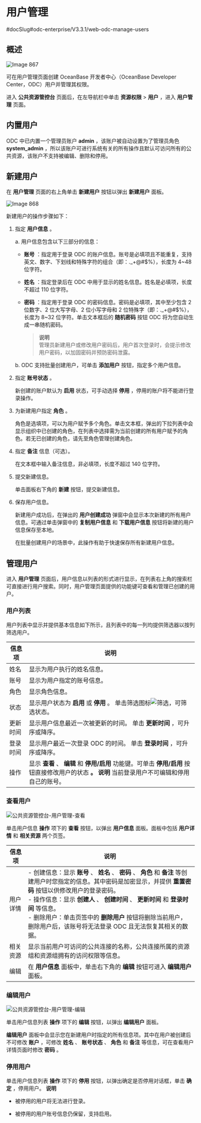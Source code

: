 用户管理 
=========================
#docSlug#odc-enterprise/V3.3.1/web-odc-manage-users


概述 
-----------------------

![Image 867](https://help-static-aliyun-doc.aliyuncs.com/assets/img/zh-CN/9942208461/p308934.png)

可在用户管理页面创建 OceanBase 开发者中心（OceanBase Developer Center，ODC）用户并管理其权限。

进入 **公共资源管控台** 页面后，在左导航栏中单击 **资源权限** \> **用户** ，进入 **用户管理** 页面。

内置用户 
-------------------------

ODC 中已内置一个管理员账户 **admin** ，该账户被自动设置为了管理员角色 **system_admin** ，所以该账户可进行系统有关的所有操作且默认可访问所有的公共资源，该账户不支持被编辑、删除和停用。

新建用户 
-------------------------

在 **用户管理** 页面的右上角单击 **新建用户** 按钮以弹出 **新建用户** 面板。

![Image 868](https://help-static-aliyun-doc.aliyuncs.com/assets/img/zh-CN/9942208461/p308936.png)

新建用户的操作步骤如下：

1. 指定 **用户信息** 。

   a. 用户信息包含以下三部分的信息：

      * **账号** ：指定用于登录 ODC 的账户信息。账号是必填项且不能重复，支持英文、数字、下划线和特殊字符的组合（即：._+@#$%），长度为 4\~48 位字符。
      * **姓名** ：指定登录后在 ODC 中用于显示的姓名信息。姓名是必填项，长度不超过 110 位字符。
      * **密码** ：指定用于登录 ODC 的密码信息。密码是必填项，其中至少包含 2 位数字、2 位大写字母、2 位小写字母和 2 位特殊字（即：._+@#$%），长度为 8\~32 位字符。单击文本框后的 **随机密码** 按钮 ODC 将为您自动生成一串随机密码。

        > **说明**<br>
        > 管理员新建用户或修改用户密码后，用户首次登录时，会提示修改用户密码，以加固密码并预防密码泄露。

   b. ODC 支持批量创建用户，可单击 **添加用户** 按钮，指定多个用户信息。

2. 指定 **账号状态** 。

   新创建的账户默认为 **启用** 状态，可手动选择 **停用** ，停用的账户将不能进行登录操作。
   

3. 为新建用户指定 **角色** 。

   角色是选填项，可以为用户赋予多个角色。单击文本框，弹出的下拉列表中会显示组织中已创建的角色，在列表中选择需为当前创建的所有用户赋予的角色。若无已创建的角色，请先至角色管理创建角色。
   

4. 指定 **备注** 信息（可选）。

   在文本框中输入备注信息，非必填项，长度不超过 140 位字符。
   

5. 提交新建信息。

   单击面板右下角的 **新建** 按钮，提交新建信息。
   

6. 保存用户信息。

   新建用户成功后，在弹出的 **用户创建成功** 弹窗中会显示本次新建的所有用户信息。可通过单击弹窗中的 **复制用户信息** 和 **下载用户信息** 按钮将新建的用户信息保存至本地。

   在批量创建用户的场景中，此操作有助于快速保存所有新建用户信息。
   




管理用户 
-------------------------

进入 **用户管理** 页面后，用户信息以列表的形式进行显示，在列表右上角的搜索栏可直接进行用户搜索。同时，用户管理页面提供的功能键可查看和管理已创建的用户。

### 用户列表 

用户列表中显示并提供基本信息如下所示，且列表中的每一列均提供筛选器以按列筛选用户。


| 信息项  |                                                                        说明                                                                         |
|------|---------------------------------------------------------------------------------------------------------------------------------------------------|
| 姓名   | 显示为用户执行的姓名信息。                                                                                                                                     |
| 账号   | 显示为用户指定的账号信息。                                                                                                                                     |
| 角色   | 显示角色信息。                                                                                                                                     |
| 状态   | 显示用户状态为 **启用** 或 **停用** 。 单击筛选图标![筛选](https://help-static-aliyun-doc.aliyuncs.com/assets/img/zh-CN/0583667361/p352180.jpg)，可筛选状态。 |
| 更新时间 | 显示用户信息最近一次被更新的时间。 单击 **更新时间** ，可升序或降序。                                                                                            |
| 登录时间 | 显示用户最近一次登录 ODC 的时间。 单击 **登录时间** ，可升序或降序。                                                                                          |
| 操作   | 显示 **查看** 、 **编辑** 和 **停用/启用** 功能键。可单击 **停用/启用** 按钮直接修改用户的状态 **。**  **说明**  当前登录用户不可编辑和停用自己的账号。                   |



### 查看用户 

![公共资源管控台-用户管理-查看](https://help-static-aliyun-doc.aliyuncs.com/assets/img/zh-CN/7112812561/p421887.png)

单击用户信息 **操作** 项下的 **查看** 按钮，以弹出 **用户信息** 面板。面板中包括 **用户详情** 和 **相关资源** 两个页签。


| 信息项  |                                                                                                                                                                             说明                                                                                                                                                                              |
|------|-------------------------------------------------------------------------------------------------------------------------------------------------------------------------------------------------------------------------------------------------------------------------------------------------------------------------------------------------------------|
| 用户详情 | - 创建信息：显示 **账号** 、 **姓名** 、 **密码** 、 **角色** 和 **备注** 等创建用户时您指定的信息。其中密码是加密显示，并提供 **重置密码** 按钮以供修改用户的登录密码。<br>    - 操作信息：显示 **创建人** 、 **创建时间** 、 **更新时间** 和 **登录时间** 等信息。<br>    - 删除用户：单击页签中的 **删除用户** 按钮将删除当前用户，删除用户后，该账号将无法登录 ODC 且无法恢复其相关的数据。    |
| 相关资源 | 显示当前用户可访问的公共连接的名称，公共连接所属的资源组和资源组拥有的访问权限等信息。                                                                                                                                                                                                                                                                                                                 |
| 编辑   | 在 **用户信息** 面板中，单击右下角的 **编辑** 按钮可进入 **编辑用户** 面板。                                                                                                                                                                                                                                                                                                             |


### 编辑用户 

![公共资源管控台-用户管理-编辑](https://help-static-aliyun-doc.aliyuncs.com/assets/img/zh-CN/4186823561/p421888.png)

单击用户信息列表 **操作** 项下的 **编辑** 按钮，以弹出 **编辑用户** 面板。

**编辑用户** 面板中会显示您在新建用户时指定的所有信息项。其中在用户被创建后不可修改 **账户** ，可修改 **姓名** 、 **账号状态** 、 **角色** 和 **备注** 等信息，可在查看用户详情页面时修改 **密码** 。

### 停用用户 

单击用户信息列表 **操作** 项下的 **停用** 按钮，以弹出确定是否停用对话框，单击 **确定** ，停用用户。
**说明**

* 被停用的用户将无法进行登录。

  

* 被停用的用户账号信息仍保留，支持启用。

  



